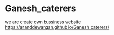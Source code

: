 # Ganesh_caterers
we are create own bussiness website
https://ananddewangan.github.io/Ganesh_caterers/
